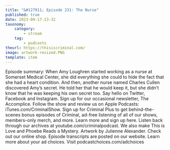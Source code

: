 ```yaml
---
title: "&#127911; Episode 231: The Nurse"
published: true
date: 2023-09-17-13-32
taxonomy:
    category:
        - stream
    tag:
        - podcasts
theurl: https://thisiscriminal.com/
image: artwork-resized.PNG
template: item
---
```


Episode summary: When Amy Loughren started working as a nurse at Somerset Medical Center, she did everything she could to hide the fact that she had a heart condition. And then, another nurse named Charles Cullen discovered Amy&rsquo;s secret. He told her that he would keep it, but she didn&rsquo;t know that he was keeping his own secret too. Say hello on Twitter, Facebook and Instagram. Sign up for our occasional newsletter, The Accomplice. Follow the show and review us on Apple Podcasts: iTunes.com/CriminalShow. Sign up for Criminal Plus to get behind-the-scenes bonus episodes of Criminal, ad-free listening of all of our shows, members-only merch, and more. Learn more and sign up here. Listen back through our archives at youtube.com/criminalpodcast. We also make This is Love and Phoebe Reads a Mystery. Artwork by Julienne Alexander. Check out our online shop. Episode transcripts are posted on our website. Learn more about your ad choices. Visit podcastchoices.com/adchoices
